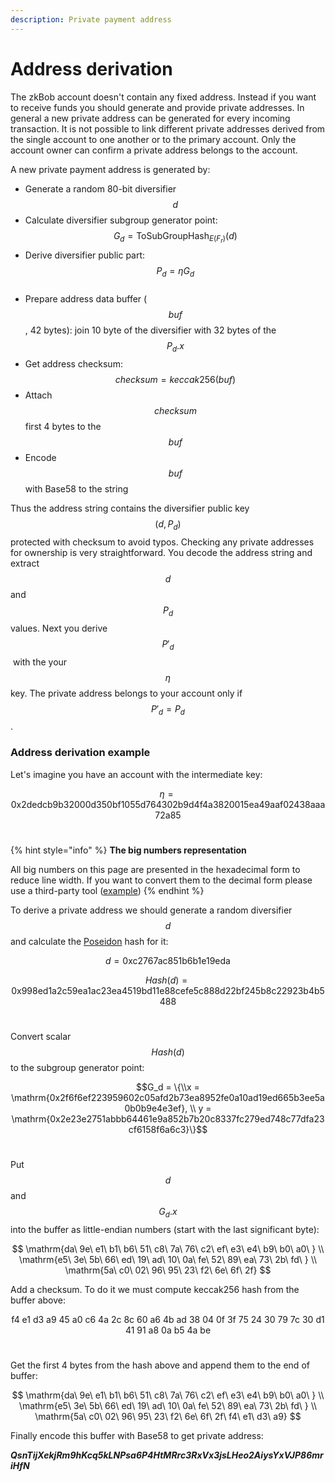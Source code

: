 ```yaml
---
description: Private payment address
---
```


# Address derivation

The zkBob account doesn't contain any fixed address. Instead if you want to receive funds you should generate and provide private addresses. In general a new private address can be generated for every incoming transaction. It is not possible to link different private addresses derived from the single account to one another or to the primary account. Only the account owner can confirm a private address belongs to the account.

A new private payment address is generated by:

* Generate a random 80-bit diversifier $$d$$
* Calculate diversifier subgroup generator point: $$G_d = \text{ToSubGroupHash}_{E(F_r)}(d)$$
* Derive diversifier public part: $$P_d=\eta G_d$$​
* Prepare address data buffer ($$buf$$, 42 bytes): join 10 byte of the diversifier with 32 bytes of the $$P_d.x$$
* Get address checksum: $$checksum = keccak256(buf)$$
* Attach $$checksum$$ first 4 bytes to the $$buf$$
* Encode $$buf$$ with Base58 to the string

Thus the address string contains the diversifier public key $$(d, P_d)$$ protected with checksum to avoid typos. Checking any private addresses for ownership is very straightforward. You decode the address string and extract $$d$$ and $$P_d$$ values. Next you derive $$P'_d$$​ with the your $$\eta$$ key. The private address belongs to your account only if $$P'_d = P_d$$.

### Address derivation example

Let's imagine you have an account with the intermediate key:

$$\eta = \mathrm{0x2dedcb9b32000d350bf1055d764302b9d4f4a3820015ea49aaf02438aaa72a85}$$​

{% hint style="info" %}
**The big numbers representation**

All big numbers on this page are presented in the hexadecimal form to reduce line width. If you want to convert them to the decimal form please use a third-party tool ([example](https://www.rapidtables.com/convert/number/hex-to-decimal.html))
{% endhint %}

To derive a private address we should generate a random diversifier $$d$$ and calculate the [Poseidon](../untitled/the-poseidon-hash.md) hash for it:

$$d = \mathrm{0xc2767ac851b6b1e19eda}$$

$$Hash(d) = \mathrm{0x998ed1a2c59ea1ac23ea4519bd11e88cefe5c888d22bf245b8c22923b4b5488}$$​

Convert scalar $$Hash(d)$$ to the subgroup generator point:

$$G_d = \{\\x = \mathrm{0x2f6f6ef223959602c05afd2b73ea8952fe0a10ad19ed665b3ee5a0b0b9e4e3ef}, \\ y = \mathrm{0x2e23e2751abbb64461e9a852b7b20c8337fc279ed748c77dfa23cf6158f6a6c3}\}$$​

Put $$d$$ and $$G_d.x$$ into the buffer as little-endian numbers (start with the last significant byte):

$$
\mathrm{da\ 9e\ e1\ b1\ b6\ 51\ c8\ 7a\ 76\ c2\ ef\ e3\ e4\ b9\ b0\ a0\ } \\ \mathrm{e5\ 3e\ 5b\ 66\ ed\ 19\ ad\ 10\ 0a\ fe\ 52\ 89\ ea\ 73\ 2b\ fd\ } \\ \mathrm{5a\ c0\ 02\ 96\ 95\ 23\ f2\ 6e\ 6f\ 2f}
$$

Add a checksum. To do it we must compute keccak256 hash from the buffer above:

$$\mathrm{f4\ e1\ d3\ a9\ 45\ a0\ c6\ 4a\ 2c\ 8c\ 60\ a6\ 4b\ ad\ 38\ 04\ 0f\ 3f\ 75\ 24\ 30\ 79\ 7c\ 30\ d1\ 41\ 91\ a8\ 0a\ b5\ 4a\ be\ }$$​

Get the first 4 bytes from the hash above and append them to the end of buffer:

$$
\mathrm{da\ 9e\ e1\ b1\ b6\ 51\ c8\ 7a\ 76\ c2\ ef\ e3\ e4\ b9\ b0\ a0\ } \\ \mathrm{e5\ 3e\ 5b\ 66\ ed\ 19\ ad\ 10\ 0a\ fe\ 52\ 89\ ea\ 73\ 2b\ fd\ } \\ \mathrm{5a\ c0\ 02\ 96\ 95\ 23\ f2\ 6e\ 6f\ 2f\ f4\ e1\ d3\ a9}
$$

Finally encode this buffer with Base58 to get private address:

_**QsnTijXekjRm9hKcq5kLNPsa6P4HtMRrc3RxVx3jsLHeo2AiysYxVJP86mriHfN**_

